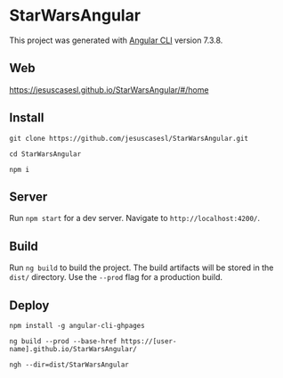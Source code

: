 # StarWarsAngular

This project was generated with [Angular CLI](https://github.com/angular/angular-cli) version 7.3.8.

## Web

https://jesuscasesl.github.io/StarWarsAngular/#/home

## Install

`git clone https://github.com/jesuscasesl/StarWarsAngular.git`

`cd StarWarsAngular`

`npm i`

## Server

Run `npm start` for a dev server. Navigate to `http://localhost:4200/`.

## Build

Run `ng build` to build the project. The build artifacts will be stored in the `dist/` directory. Use the `--prod` flag for a production build.

## Deploy

`npm install -g angular-cli-ghpages`

`ng build --prod --base-href https://[user-name].github.io/StarWarsAngular/`

`ngh --dir=dist/StarWarsAngular`